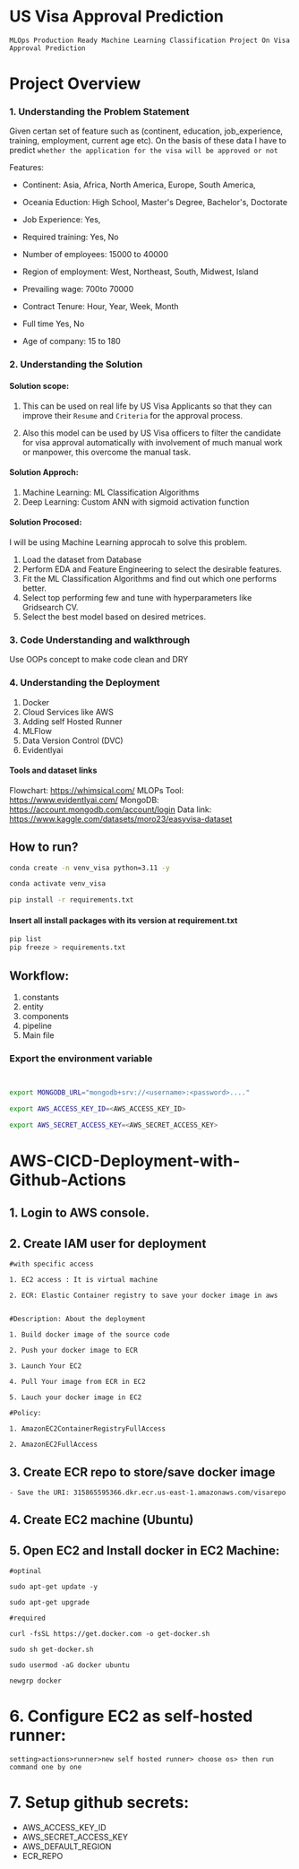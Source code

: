 # US Visa Approval Prediction

`MLOps Production Ready Machine Learning Classification Project On Visa Approval Prediction`

# Project Overview

### 1. Understanding the Problem Statement

Given certan set of feature such as (continent, education, job_experience, training, employment, current age etc). On the basis of these data I have to predict `whether the application for the visa will be approved or not`

Features:

- Continent: Asia, Africa, North America, Europe, South America,

- Oceania Eduction: High School, Master's Degree, Bachelor's, Doctorate

- Job Experience: Yes,

- Required training: Yes, No

- Number of employees: 15000 to 40000

- Region of employment: West, Northeast, South, Midwest, Island

- Prevailing wage: 700to 70000

- Contract Tenure: Hour, Year, Week, Month

- Full time Yes, No

- Age of company: 15 to 180

### 2. Understanding the Solution

#### Solution scope:

1. This can be used on real life by US Visa Applicants so that they can improve their `Resume` and `Criteria` for the approval process.

2. Also this model can be used by US Visa officers to filter the candidate for visa approval automatically with involvement of much manual work or manpower, this overcome the manual task.

#### Solution Approch:

1. Machine Learning: ML Classification Algorithms
2. Deep Learning: Custom ANN with sigmoid activation function

#### Solution Procosed:

I will be using Machine Learning approcah to solve this problem.

1. Load the dataset from Database
2. Perform EDA and Feature Engineering to select the desirable features.
3. Fit the ML Classification Algorithms and find out which one performs better.
4. Select top performing few and tune with hyperparameters like Gridsearch CV.
5. Select the best model based on desired metrices.

### 3. Code Understanding and walkthrough

Use OOPs concept to make code clean and DRY

### 4. Understanding the Deployment

1. Docker
2. Cloud Services like AWS
3. Adding self Hosted Runner
4. MLFlow
5. Data Version Control (DVC)
6. Evidentlyai

#### Tools and dataset links

Flowchart: https://whimsical.com/
MLOPs Tool: https://www.evidentlyai.com/
MongoDB: https://account.mongodb.com/account/login
Data link: https://www.kaggle.com/datasets/moro23/easyvisa-dataset

## How to run?

```bash
conda create -n venv_visa python=3.11 -y
```

```bash
conda activate venv_visa
```

```bash
pip install -r requirements.txt
```

#### Insert all install packages with its version at requirement.txt

```bash
pip list
pip freeze > requirements.txt
```

## Workflow:

1. constants
2. entity
3. components
4. pipeline
5. Main file

### Export the environment variable

```bash


export MONGODB_URL="mongodb+srv://<username>:<password>...."

export AWS_ACCESS_KEY_ID=<AWS_ACCESS_KEY_ID>

export AWS_SECRET_ACCESS_KEY=<AWS_SECRET_ACCESS_KEY>


```

# AWS-CICD-Deployment-with-Github-Actions

## 1. Login to AWS console.

## 2. Create IAM user for deployment

    #with specific access

    1. EC2 access : It is virtual machine

    2. ECR: Elastic Container registry to save your docker image in aws


    #Description: About the deployment

    1. Build docker image of the source code

    2. Push your docker image to ECR

    3. Launch Your EC2

    4. Pull Your image from ECR in EC2

    5. Lauch your docker image in EC2

    #Policy:

    1. AmazonEC2ContainerRegistryFullAccess

    2. AmazonEC2FullAccess

## 3. Create ECR repo to store/save docker image

    - Save the URI: 315865595366.dkr.ecr.us-east-1.amazonaws.com/visarepo

## 4. Create EC2 machine (Ubuntu)

## 5. Open EC2 and Install docker in EC2 Machine:

    #optinal

    sudo apt-get update -y

    sudo apt-get upgrade

    #required

    curl -fsSL https://get.docker.com -o get-docker.sh

    sudo sh get-docker.sh

    sudo usermod -aG docker ubuntu

    newgrp docker

# 6. Configure EC2 as self-hosted runner:

    setting>actions>runner>new self hosted runner> choose os> then run command one by one

# 7. Setup github secrets:

- AWS_ACCESS_KEY_ID
- AWS_SECRET_ACCESS_KEY
- AWS_DEFAULT_REGION
- ECR_REPO
